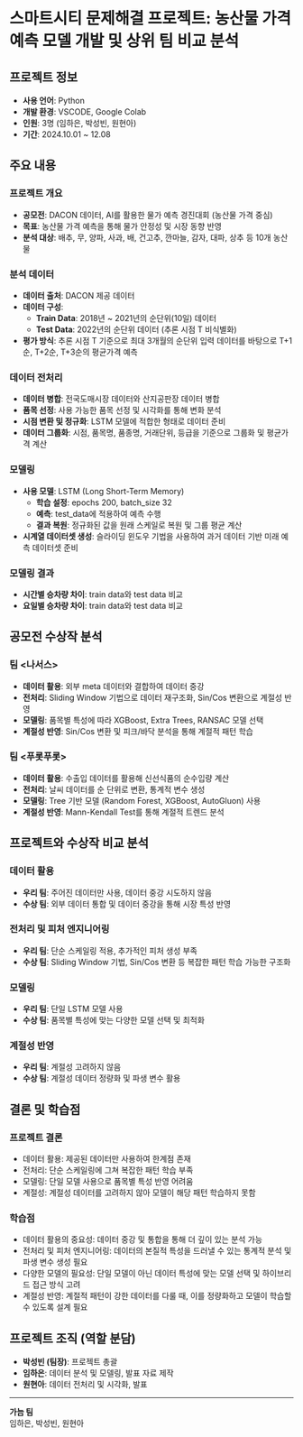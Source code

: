 # 스마트시티 문제해결 프로젝트: 농산물 가격 예측 모델 개발 및 상위 팀 비교 분석

## 프로젝트 정보

- **사용 언어**: Python
- **개발 환경**: VSCODE, Google Colab
- **인원**: 3명 (임하은, 박성빈, 원현아)
- **기간**: 2024.10.01 ~ 12.08

## 주요 내용

### 프로젝트 개요
- **공모전**: DACON 데이터, AI를 활용한 물가 예측 경진대회 (농산물 가격 중심)
- **목표**: 농산물 가격 예측을 통해 물가 안정성 및 시장 동향 반영
- **분석 대상**: 배추, 무, 양파, 사과, 배, 건고추, 깐마늘, 감자, 대파, 상추 등 10개 농산물

### 분석 데이터
- **데이터 출처**: DACON 제공 데이터
- **데이터 구성**:
  - **Train Data**: 2018년 ~ 2021년의 순단위(10일) 데이터
  - **Test Data**: 2022년의 순단위 데이터 (추론 시점 T 비식별화)
- **평가 방식**: 추론 시점 T 기준으로 최대 3개월의 순단위 입력 데이터를 바탕으로 T+1순, T+2순, T+3순의 평균가격 예측

### 데이터 전처리
- **데이터 병합**: 전국도매시장 데이터와 산지공판장 데이터 병합
- **품목 선정**: 사용 가능한 품목 선정 및 시각화를 통해 변화 분석
- **시점 변환 및 정규화**: LSTM 모델에 적합한 형태로 데이터 준비
- **데이터 그룹화**: 시점, 품목명, 품종명, 거래단위, 등급을 기준으로 그룹화 및 평균가격 계산

### 모델링
- **사용 모델**: LSTM (Long Short-Term Memory)
  - **학습 설정**: epochs 200, batch_size 32
  - **예측**: test_data에 적용하여 예측 수행
  - **결과 복원**: 정규화된 값을 원래 스케일로 복원 및 그룹 평균 계산
- **시계열 데이터셋 생성**: 슬라이딩 윈도우 기법을 사용하여 과거 데이터 기반 미래 예측 데이터셋 준비

### 모델링 결과
- **시간별 승차량 차이**: train data와 test data 비교
- **요일별 승차량 차이**: train data와 test data 비교

## 공모전 수상작 분석

### 팀 <나서스>
- **데이터 활용**: 외부 meta 데이터와 결합하여 데이터 중강
- **전처리**: Sliding Window 기법으로 데이터 재구조화, Sin/Cos 변환으로 계절성 반영
- **모델링**: 품목별 특성에 따라 XGBoost, Extra Trees, RANSAC 모델 선택
- **계절성 반영**: Sin/Cos 변환 및 피크/바닥 분석을 통해 계절적 패턴 학습

### 팀 <푸롯푸롯>
- **데이터 활용**: 수출입 데이터를 활용해 신선식품의 순수입량 계산
- **전처리**: 날씨 데이터를 순 단위로 변환, 통계적 변수 생성
- **모델링**: Tree 기반 모델 (Random Forest, XGBoost, AutoGluon) 사용
- **계절성 반영**: Mann-Kendall Test를 통해 계절적 트렌드 분석

## 프로젝트와 수상작 비교 분석

### 데이터 활용
- **우리 팀**: 주어진 데이터만 사용, 데이터 중강 시도하지 않음
- **수상 팀**: 외부 데이터 통합 및 데이터 중강을 통해 시장 특성 반영

### 전처리 및 피처 엔지니어링
- **우리 팀**: 단순 스케일링 적용, 추가적인 피처 생성 부족
- **수상 팀**: Sliding Window 기법, Sin/Cos 변환 등 복잡한 패턴 학습 가능한 구조화

### 모델링
- **우리 팀**: 단일 LSTM 모델 사용
- **수상 팀**: 품목별 특성에 맞는 다양한 모델 선택 및 최적화

### 계절성 반영
- **우리 팀**: 계절성 고려하지 않음
- **수상 팀**: 계절성 데이터 정량화 및 파생 변수 활용

## 결론 및 학습점

### 프로젝트 결론
- 데이터 활용: 제공된 데이터만 사용하여 한계점 존재
- 전처리: 단순 스케일링에 그쳐 복잡한 패턴 학습 부족
- 모델링: 단일 모델 사용으로 품목별 특성 반영 어려움
- 계절성: 계절성 데이터를 고려하지 않아 모델이 해당 패턴 학습하지 못함

### 학습점
- 데이터 활용의 중요성: 데이터 중강 및 통합을 통해 더 깊이 있는 분석 가능
- 전처리 및 피처 엔지니어링: 데이터의 본질적 특성을 드러낼 수 있는 통계적 분석 및 파생 변수 생성 필요
- 다양한 모델의 필요성: 단일 모델이 아닌 데이터 특성에 맞는 모델 선택 및 하이브리드 접근 방식 고려
- 계절성 반영: 계절적 패턴이 강한 데이터를 다룰 때, 이를 정량화하고 모델이 학습할 수 있도록 설계 필요

## 프로젝트 조직 (역할 분담)

- **박성빈 (팀장)**: 프로젝트 총괄
- **임하은**: 데이터 분석 및 모델링, 발표 자료 제작
- **원현아**: 데이터 전처리 및 시각화, 발표

---

**가늠 팀**  
임하은, 박성빈, 원현아
